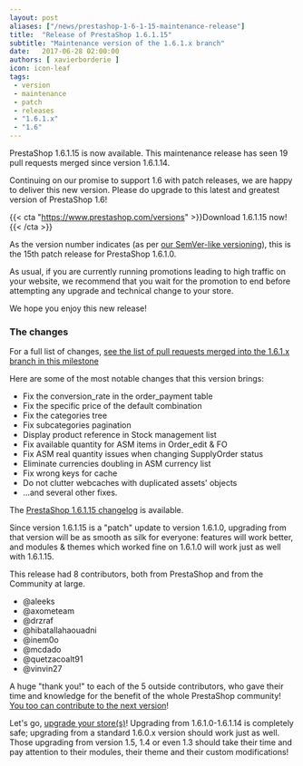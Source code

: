 ```yaml
---
layout: post
aliases: ["/news/prestashop-1-6-1-15-maintenance-release"]
title:  "Release of PrestaShop 1.6.1.15"
subtitle: "Maintenance version of the 1.6.1.x branch"
date:   2017-06-28 02:00:00
authors: [ xavierborderie ]
icon: icon-leaf
tags:
 - version
 - maintenance
 - patch
 - releases
 - "1.6.1.x"
 - "1.6"
---
```


PrestaShop 1.6.1.15 is now available. This maintenance release has seen 19 pull requests merged since version 1.6.1.14.

Continuing on our promise to support 1.6 with patch releases, we are happy to deliver this new version. Please do upgrade to this latest and greatest version of PrestaShop 1.6!

{{< cta "https://www.prestashop.com/versions" >}}Download 1.6.1.15 now!{{< /cta >}}

As the version number indicates (as per [our SemVer-like versioning](http://build.prestashop.com/news/a-more-semantic-versioning-scheme/)), this is the 15th patch release for PrestaShop 1.6.1.0.

As usual, if you are currently running promotions leading to high traffic on your website, we recommend that you wait for the promotion to end before attempting any upgrade and technical change to your store.

We hope you enjoy this new release!


### The changes

For a full list of changes, [see the list of pull requests merged into the 1.6.1.x branch in this milestone](https://github.com/PrestaShop/PrestaShop/pulls?utf8=%E2%9C%93&q=is%3Apr%20is%3Amerged%20milestone%3A1.6.1.15)

Here are some of the most notable changes that this version brings:

* Fix the conversion_rate in the order_payment table
* Fix the specific price of the default combination
* Fix the categories tree
* Fix subcategories pagination
* Display product reference in Stock management list
* Fix available quantity for ASM items in Order_edit & FO
* Fix ASM real quantity issues when changing SupplyOrder status
* Eliminate currencies doubling in ASM currency list
* Fix wrong keys for cache
* Do not clutter webcaches with duplicated assets' objects
* ...and several other fixes.


The [PrestaShop 1.6.1.15 changelog](https://www.prestashop.com/en/system/files/ps_releases/changelog_1.6.1.15.txt) is available.

Since version 1.6.1.15 is a "patch" update to version 1.6.1.0, upgrading from that version will be as smooth as silk for everyone: features will work better, and modules & themes which worked fine on 1.6.1.0 will work just as well with 1.6.1.15.

This release had 8 contributors, both from PrestaShop and from the Community at large.

* @aleeks
* @axometeam
* @drzraf
* @hibatallahaouadni
* @inem0o
* @mcdado
* @quetzacoalt91
* @vinvin27

A huge "thank you!" to each of the 5 outside contributors, who gave their time and knowledge for the benefit of the whole PrestaShop community! [You too can contribute to the next version](http://doc.prestashop.com/display/PS16/Contributing+code+to+PrestaShop)!

Let's go, [upgrade your store(s)](http://doc.prestashop.com/display/PS16/Updating+PrestaShop)! Upgrading from 1.6.1.0-1.6.1.14 is completely safe; upgrading from a standard 1.6.0.x version should work just as well. Those upgrading from version 1.5, 1.4 or even 1.3 should take their time and pay attention to their modules, their theme and their custom modifications!
